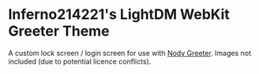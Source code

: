 # Inferno214221's LightDM WebKit Greeter Theme
A custom lock screen / login screen for use with [Nody Greeter](https://github.com/JezerM/nody-greeter). Images not included (due to potential licence conflicts).